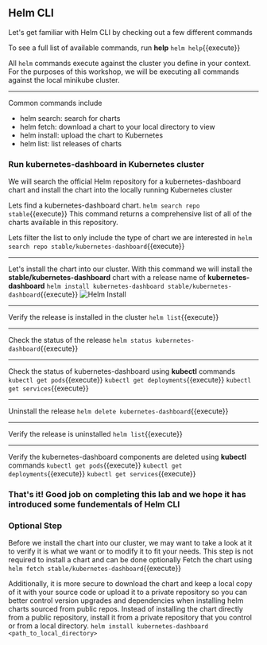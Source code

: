 ## Helm CLI

Let's get familiar with Helm CLI by checking out a few different commands

To see a full list of available commands, run **help**
`helm help`{{execute}}

All `helm` commands execute against the cluster you define in your context. For the purposes of this workshop, we will be executing all commands against the local minikube cluster.

---

Common commands include
* helm search:    search for charts
* helm fetch:     download a chart to your local directory to view
* helm install:   upload the chart to Kubernetes
* helm list:      list releases of charts

### Run kubernetes-dashboard in Kubernetes cluster

We will search the official Helm repository for a kubernetes-dashboard chart and install the chart into the locally running Kubernetes cluster

Lets find a kubernetes-dashboard chart.
`helm search repo stable`{{execute}}
This command returns a comprehensive list of all of the charts available in this repository.

Lets filter the list to only include the type of chart we are interested in
`helm search repo stable/kubernetes-dashboard`{{execute}}

---

Let's install the chart into our cluster. With this command we will install the **stable/kubernetes-dashboard** chart with a release name of **kubernetes-dashboard**
`helm install kubernetes-dashboard stable/kubernetes-dashboard`{{execute}}
![Helm Install](/k8s-workshop/scenarios/session-03-lab1-helm-intro/assets/helm-install-chart.png)

---

Verify the release is installed in the cluster
`helm list`{{execute}}

---

Check the status of the release
`helm status kubernetes-dashboard`{{execute}}

---

Check the status of kubernetes-dashboard using **kubectl** commands
`kubectl get pods`{{execute}}
`kubectl get deployments`{{execute}}
`kubectl get services`{{execute}}

---

Uninstall the release
`helm delete kubernetes-dashboard`{{execute}}

---

Verify the release is uninstalled
`helm list`{{execute}}

---

Verify the kubernetes-dashboard components are deleted using **kubectl** commands
`kubectl get pods`{{execute}}
`kubectl get deployments`{{execute}}
`kubectl get services`{{execute}}

### That's it! Good job on completing this lab and we hope it has introduced some fundementals of Helm CLI

### Optional Step

Before we install the chart into our cluster, we may want to take a look at it to verify it is what we want or to modify it to fit your needs.
This step is not required to install a chart and can be done optionally
Fetch the chart using
`helm fetch stable/kubernetes-dashboard`{{execute}}

Additionally, it is more secure to download the chart and keep a local copy of it with your source code or upload it to a private repository so you can better control version upgrades and dependencies when installing helm charts sourced from public repos.
Instead of installing the chart directly from a public repository, install it from a private repository that you control or from a local directory.
`helm install kubernetes-dashboard <path_to_local_directory>`
